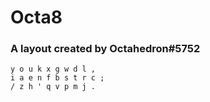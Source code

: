 # Octa8
### A layout created by Octahedron#5752

```
y o u k x g w d l ,
i a e n f b s t r c ;
/ z h ' q v p m j .
```
